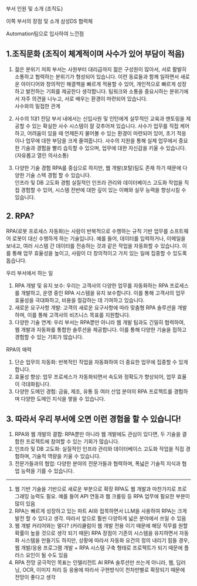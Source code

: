 부서 인원 및 소개 (조직도)

이쪽 부서의 장점 및 소개
삼성DS 협력체

Automation팀으로 입사하여 느낀점

## 1.조직문화 (조직이 체계적이며 사수가 있어 부담이 적음)
1) 젊은 분위기
저희 부서는 사원부터 대리급까지 젊은 구성원이 많아서, 서로 활발히 소통하고 협력하는 분위기가 형성되어 있습니다.
이런 동료들과 함께 일하면서 새로운 아이디어와 창의적인 해결책을 빠르게 적용할 수 있어, 개인적으로 빠르게 성장하고 발전하는 기회를 제공한다 생각합니다.
팀워크와 소통을 중요시하는 분위기에서 자주 의견을 나누고, 서로 배우는 환경이 마련되어 있습니다.  
사수와의 밀접한 관계

2) 사수의 1대1 전담
부서 내에서는 신입사원 및 인턴에게 실무적인 교육과 멘토링을 제공할 수 있는 확실한 사수 시스템이 잘 갖추어져 있습니다.
사수가 업무를 직접 케어하고, 어려움이 있을 때 언제든지 물어볼 수 있는 환경이 마련되어 있어, 초기 적응이나 업무에 대한 부담을 크게 줄여줍니다.
사수의 지원을 통해 실제 업무에서 중요한 기술과 경험을 빨리 습득할 수 있으며, 업무에 대한 자신감을 키울 수 있습니다.  
(자유롭고 열린 의사소통)

3) 다양한 기술 경험
RPA를 중심으로 하지만, 웹 개발(포탈)팀도 존재 하기 때문에 다양한 기술 스택 경험 할 수 있습니다.  
인프라 및 DB 고도화 경험
실질적인 인프라 관리와 데이터베이스 고도화 작업을 직접 경험할 수 있어, 시스템 전반에 대한 깊이 있는 이해와 실무 능력을 향상시킬 수 있습니다.


## 2. RPA?
RPA(로봇 프로세스 자동화)는 사람이 반복적으로 수행하는 규칙 기반 업무를 소프트웨어 로봇이 대신 수행하게 하는 기술입니다. 예를 들어, 데이터를 입력하거나, 이메일을 보내고, 여러 시스템 간 데이터를 전송하는 것과 같은 작업을 자동화할 수 있습니다. 이를 통해 업무 효율성을 높이고, 사람이 더 창의적이고 가치 있는 일에 집중할 수 있도록 돕습니다.

우리 부서에서 하는 일  
1. RPA 개발 및 유지 보수: 우리는 고객사의 다양한 업무를 자동화하는 RPA 프로세스를 개발하고, 운영 중인 RPA 시스템을 유지 보수합니다. 이를 통해 고객사의 업무 효율성을 극대화하고, 비용을 절감하는 데 기여하고 있습니다.
2. 새로운 요구사항 개발: 고객의 새로운 요구사항에 따라 맞춤형 RPA 솔루션을 개발하며, 이를 통해 고객사의 비즈니스 목표를 지원합니다.
3. 다양한 기술 연계: 우리 부서는 RPA뿐만 아니라 웹 개발 팀과도 긴밀히 협력하여, 웹 개발과 자동화를 통합한 솔루션을 제공합니다. 이를 통해 다양한 기술을 접하고 경험할 수 있는 기회가 많습니다.

RPA의 매력
1. 단순 업무의 자동화: 반복적인 작업을 자동화하여 더 중요한 업무에 집중할 수 있게 합니다.
2. 효율성 향상: 업무 프로세스가 자동화되면서 속도와 정확도가 향상되어, 업무 효율이 극대화됩니다.
3. 다양한 도메인 경험: 금융, 제조, 유통 등 여러 산업 분야의 RPA 프로젝트를 경험하며 다양한 도메인 지식을 쌓을 수 있습니다.


## 3. 따라서 우리 부서에 오면 이런 경험을 할 수 있습니다!
1. RPA와 웹 개발의 결합: RPA뿐만 아니라 웹 개발에도 관심이 있다면, 두 기술을 결합한 프로젝트에 참여할 수 있는 기회가 많습니다.
2. 인프라 및 DB 고도화: 실질적인 인프라 관리와 데이터베이스 고도화 작업을 직접 경험하며, 기술적 역량을 키울 수 있습니다.
3. 전문가들과의 협업: 다양한 분야의 전문가들과 협력하며, 폭넓은 기술적 지식과 협업 능력을 기를 수 있습니다.

--------
1) 웹 기반 기술을 기반으로 새로운 부분으로 확장
RPA도 웹 개발과 마찬가지로 프로그래밍 능력도 필요. 예를 들어 API 연동과 웹 크롤링 등 RPA 업무에 필요한 부분이 많이 있음
2) RPA는 빠르게 성장하고 있는 파트
AI와 접목하면서 LLM을 사용하여 RPA는 크게 발전 할 수 있다고 생각. 따라서 앞으로 훨씬 다양하게 넓은 분야에서 쓰일 수 있음
3) 웹 개발 커리어와는 멀다? (커리큘럼이 웹 개발 전용 이기 때문에 해당 직무를 원할 확률이 높을 것으로 생각 되기 때문)
RPA 장점이 기존의 시스템을 유지하면서 자동화 시스템을 만들기도 하지만, 상황에 따라서 자동화 요건의 정의 내리기 힘들 경우, 웹 개발/응용 프로그램 개발 + RPA 시스템 구축 형태로 프로젝트가 되기 때문에 플러스 요인이 될 수도 있음
4) RPA 전망
궁극적인 목표는 인텔리전트 AI
RPA 솔루션만 쓰는게 아니라, 웹, 딥러닝, OCR, 이미지 처리 등 응용에 따라서 구현방식이 천차만별로 확장되기 때문에 전망이 좋다고 생각

